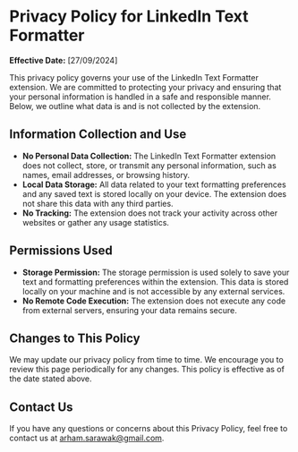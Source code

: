 # Privacy Policy for LinkedIn Text Formatter

**Effective Date:** [27/09/2024]

This privacy policy governs your use of the LinkedIn Text Formatter extension. We are committed to protecting your privacy and ensuring that your personal information is handled in a safe and responsible manner. Below, we outline what data is and is not collected by the extension.

## Information Collection and Use
- **No Personal Data Collection:** The LinkedIn Text Formatter extension does not collect, store, or transmit any personal information, such as names, email addresses, or browsing history.
- **Local Data Storage:** All data related to your text formatting preferences and any saved text is stored locally on your device. The extension does not share this data with any third parties.
- **No Tracking:** The extension does not track your activity across other websites or gather any usage statistics.

## Permissions Used
- **Storage Permission:** The storage permission is used solely to save your text and formatting preferences within the extension. This data is stored locally on your machine and is not accessible by any external services.
- **No Remote Code Execution:** The extension does not execute any code from external servers, ensuring your data remains secure.

## Changes to This Policy
We may update our privacy policy from time to time. We encourage you to review this page periodically for any changes. This policy is effective as of the date stated above.

## Contact Us
If you have any questions or concerns about this Privacy Policy, feel free to contact us at [arham.sarawak@gmail.com](mailto:arham.sarawak@gmail.com).
